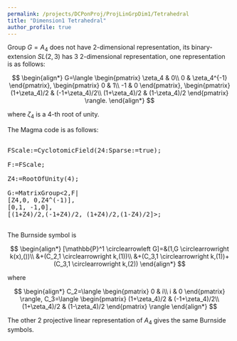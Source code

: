 ```yaml
---
permalink: /projects/DCPonProj/ProjLinGrpDim1/Tetrahedral
title: "Dimension1 Tetrahedral"
author_profile: true
---
```


Group $G=A_4$ does not have 2-dimensional representation, its binary-extension $SL(2,3)$ has 3 2-dimensional representation, one representation is as follows:

$$
\begin{align*}
G=\langle
\begin{pmatrix}
\zeta_4 & 0\\
0 & \zeta_4^{-1}
\end{pmatrix},
\begin{pmatrix}
0 & 1\\
-1 & 0
\end{pmatrix},
\begin{pmatrix}
(1+\zeta_4)/2 & (-1+\zeta_4)/2\\
(1+\zeta_4)/2 & (1-\zeta_4)/2
\end{pmatrix}
\rangle.
\end{align*}
$$

where $\zeta_4$ is a 4-th root of unity.

The Magma code is as follows:
<pre>

FScale:=CyclotomicField(24:Sparse:=true);

F:=FScale;

Z4:=RootOfUnity(4);

G:=MatrixGroup<2,F|
[Z4,0, 0,Z4^(-1)],
[0,1, -1,0],
[(1+Z4)/2,(-1+Z4)/2, (1+Z4)/2,(1-Z4)/2]>;

</pre>

The Burnside symbol is

$$
\begin{align*}
[\mathbb{P}^1 \circlearrowleft G]=&(1,G \circlearrowright k(x),())\\
&+(C_2,1 \circlearrowright k,(1))\\
&+(C_3,1 \circlearrowright k,(1))+(C_3,1 \circlearrowright k,(2))
\end{align*}
$$

where

$$
\begin{align*}
C_2=\langle
\begin{pmatrix}
0 & i\\
i & 0
\end{pmatrix}
\rangle,
C_3=\langle
\begin{pmatrix}
(1+\zeta_4)/2 & (-1+\zeta_4)/2\\
(1+\zeta_4)/2 & (1-\zeta_4)/2
\end{pmatrix}
\rangle
\end{align*}
$$

The other 2 projective linear representation of $A_4$ gives the same Burnside symbols.